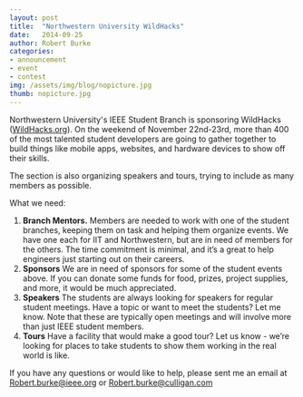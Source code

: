 ```yaml
---
layout: post
title:  "Northwestern University WildHacks"
date:   2014-09-25
author: Robert Burke
categories: 
- announcement
- event
- contest
img: /assets/img/blog/nopicture.jpg
thumb: nopicture.jpg
---
```


Northwestern University's IEEE Student Branch is sponsoring WildHacks ([WildHacks.org](http://wildhacks.org)). On the weekend of November 22nd-23rd, more than 400 of the most talented student developers are going to gather together to build things like mobile apps, websites, and hardware devices to show off their skills.

The section is also organizing speakers and tours, trying to include as many members as possible.

What we need:

1.  **Branch Mentors.**
    Members are needed to work with one of the student branches, keeping them on task and helping them organize events. We have one each for IIT and Northwestern, but are in need of members for the others. The time commitment is minimal, and it’s a great to help engineers just starting out on their careers.
2.  **Sponsors**
    We are in need of sponsors for some of the student events above. If you can donate some funds for food, prizes, project supplies, and more, it would be much appreciated.
3.  **Speakers**
    The students are always looking for speakers for regular student meetings. Have a topic or want to meet the students? Let me know.  Note that these are typically open meetings and will involve more than just IEEE student members.
4.  **Tours**
    Have a facility that would make a good tour? Let us know - we’re looking for places to take students to show them working in the real world is like.

If you have any questions or would like to help, please sent me an email at Robert.burke@ieee.org or Robert.burke@culligan.com
